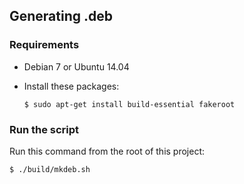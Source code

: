 ## Generating .deb

### Requirements

- Debian 7 or Ubuntu 14.04
- Install these packages:

    ```
    $ sudo apt-get install build-essential fakeroot
    ```

 ### Run the script

Run this command from the root of this project:

 ```
 $ ./build/mkdeb.sh
 ```
